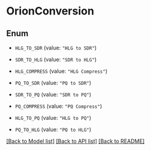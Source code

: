 # OrionConversion

## Enum


* `HLG_TO_SDR` (value: `"HLG to SDR"`)

* `SDR_TO_HLG` (value: `"SDR to HLG"`)

* `HLG_COMPRESS` (value: `"HLG Compress"`)

* `PQ_TO_SDR` (value: `"PQ to SDR"`)

* `SDR_TO_PQ` (value: `"SDR to PQ"`)

* `PQ_COMPRESS` (value: `"PQ Compress"`)

* `HLG_TO_PQ` (value: `"HLG to PQ"`)

* `PQ_TO_HLG` (value: `"PQ to HLG"`)


[[Back to Model list]](../README.md#documentation-for-models) [[Back to API list]](../README.md#documentation-for-api-endpoints) [[Back to README]](../README.md)


